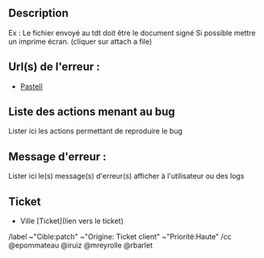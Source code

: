## Description

Ex : Le fichier envoyé au tdt doit être le document signé
Si possible mettre un imprime écran. (cliquer sur attach a file)

## Url(s) de l'erreur :

- [Pastell](https://pastell.recette.libriciel.net/:path)

## Liste des actions menant au bug

Lister ici les actions permettant de reproduire le bug

## Message d'erreur :

Lister ici le(s) message(s) d'erreur(s) afficher à l'utilisateur ou des logs  

## Ticket

- Ville [Ticket](lien vers le ticket)



/label ~"Cible:patch"  ~"Origine: Ticket client" ~"Priorité:Haute" 
/cc @epommateau @iruiz @mreyrolle @rbarlet   
